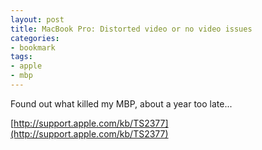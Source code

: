 ```yaml
---
layout: post
title: MacBook Pro: Distorted video or no video issues
categories:
- bookmark
tags:
- apple
- mbp
---
```

Found out what killed my MBP, about a year too late...

[http://support.apple.com/kb/TS2377](http://support.apple.com/kb/TS2377)
